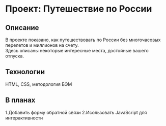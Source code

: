 # Проект: Путешествие по России
## Описание
В проекте показано, как путешествовать по России без многочасовых перелетов и миллионов на счету.  
Здесь описаны некоторые интересные места, достойные вашего отпуска.
## Технологии  
HTML, CSS, методология БЭМ
## В планах
1.Добавить форму обратной связи
2.Исользовать JavaScript для интерактивности
